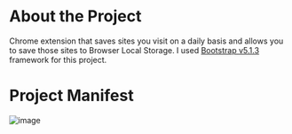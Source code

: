 # About the Project

 Chrome extension that saves sites you visit on a daily basis and allows you to save those sites to Browser Local Storage. 
 I used <a href="https://getbootstrap.com">Bootstrap v5.1.3</a> framework for this project.


# Project Manifest
![image](https://user-images.githubusercontent.com/83369389/148063314-77ff5b0f-9ad5-41c1-8eff-5add4ff5af46.png)
